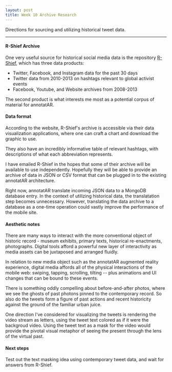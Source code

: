 ```yaml
---
layout: post
title: Week 10 Archive Research
---
```


Directions for sourcing and utilizing historical tweet data.

-----

#### R-Shief Archive

One very useful source for historical social media data is the repository [R-Shief](http://r-shief.org/), which has three data products: 

* Twitter, Facebook, and Instagram data for the past 30 days
* Twitter data from 2010-2013 on hashtags relevant to global activist events
* Facebook, Youtube, and Website archives from 2008-2013

The second product is what interests me most as a potential corpus of material for annotatAR.

#### Data format

According to the website, R-Shief's archive is accessible via their data visualization applications, where one can craft a chart and download the graphic to use. 

They also have an incredibly informative table of relevant hashtags, with descriptions of what each abbreviation represents. 

I have emailed R-Shief in the hopes that some of their archive will be available to use independently. Hopefully they will be able to provide an archive of data in JSON or CSV format that can be plugged in to the existing annotatAR architecture. 

Right now, annotatAR translate incoming JSON data to a MongoDB database entry. In the context of utilizing historical data, the translatation step becomes unnecessary. However, translating the data archive to a database as a one-time operation could vastly improve the performance of the mobile site.

#### Aesthetic notes

There are many ways to interact with the more conventional object of historic record - museum exhibits, primary texts, historical re-enactments, photographs. Digital tools afford a powerful new layer of interactivity as media assets can be juxtaposed and arranged fluidly. 

In relation to new media object such as the annotatAR augmented reality experience, digital media affords all of the physical interactions of the mobile web: swiping, tapping, scrolling, tilting -- plus animations and UI changes that can be bound to these events.

There is something oddly compelling about before-and-after photos, where we see the ghosts of past photons pinned to the contemporary record. So also do the tweets form a figure of past actions and recent historicity against the ground of the familiar urban juice.

One direction I've considered for visualizing the tweets is rendering the video stream as letters, using the tweet text colored as if it were the backgroud video. Using the tweet text as a mask for the video would provide the pivotal visual metaphor of seeing the present through the lens of the virtual past.

#### Next steps

Test out the text masking idea using contemporary tweet data, and wait for answers from R-Shief. 
